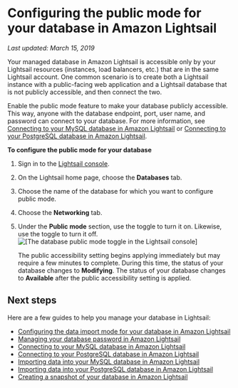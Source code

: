 # Configuring the public mode for your database in Amazon Lightsail<a name="amazon-lightsail-configuring-database-public-mode"></a>

 *Last updated: March 15, 2019* 

Your managed database in Amazon Lightsail is accessible only by your Lightsail resources \(instances, load balancers, etc\.\) that are in the same Lightsail account\. One common scenario is to create both a Lightsail instance with a public\-facing web application and a Lightsail database that is not publicly accessible, and then connect the two\.

Enable the public mode feature to make your database publicly accessible\. This way, anyone with the database endpoint, port, user name, and password can connect to your database\. For more information, see [Connecting to your MySQL database in Amazon Lightsail](amazon-lightsail-connecting-to-your-mysql-database.md) or [Connecting to your PostgreSQL database in Amazon Lightsail](amazon-lightsail-connecting-to-your-postgres-database.md)\.

**To configure the public mode for your database**

1. Sign in to the [Lightsail console](https://lightsail.aws.amazon.com/)\.

1. On the Lightsail home page, choose the **Databases** tab\.

1. Choose the name of the database for which you want to configure public mode\.

1. Choose the **Networking** tab\.

1. Under the **Public mode** section, use the toggle to turn it on\. Likewise, use the toggle to turn it off\.  
![\[The database public mode toggle in the Lightsail console\]](https://d9yljz1nd5001.cloudfront.net/en_us/f1c62fa5316bf1df017e7afb5a0e0a21/images/amazon-lightsail-database-public-mode-toggle.png)

   The public accessibility setting begins applying immediately but may require a few minutes to complete\. During this time, the status of your database changes to **Modifying**\. The status of your database changes to **Available** after the public accessibility setting is applied\.

## Next steps<a name="configuring-database-public-mode-next-steps"></a>

Here are a few guides to help you manage your database in Lightsail:
+ [Configuring the data import mode for your database in Amazon Lightsail](amazon-lightsail-configuring-database-data-import-mode.md)
+ [Managing your database password in Amazon Lightsail](amazon-lightsail-managing-database-password.md)
+ [Connecting to your MySQL database in Amazon Lightsail](amazon-lightsail-connecting-to-your-mysql-database.md)
+ [Connecting to your PostgreSQL database in Amazon Lightsail](amazon-lightsail-connecting-to-your-postgres-database.md)
+ [Importing data into your MySQL database in Amazon Lightsail](amazon-lightsail-importing-data-into-your-mysql-database.md)
+ [Importing data into your PostgreSQL database in Amazon Lightsail](amazon-lightsail-importing-data-into-your-postgres-database.md)
+ [Creating a snapshot of your database in Amazon Lightsail](amazon-lightsail-creating-a-database-snapshot.md)